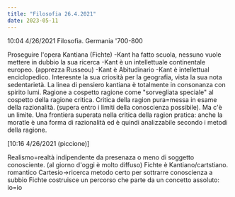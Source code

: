 ```yaml
---
title: "Filosofia 26.4.2021"
date: 2023-05-11
---
```

10:04 4/26/2021
Filosofia. Germania '700-800

Proseguire l'opera Kantiana (Fichte)
-Kant ha fatto scuola, nessuno vuole mettere in dubbio la sua ricerca
-Kant è un intellettuale continentale europeo. (apprezza Russeou)
-Kant è Abitudinario
-Kant è intellettual enciclopedico. Interesnte la sua criosità per la geografia, vista la sua nota sedentarietà.
La linea di pensiero kantiana è totalmente in consonanza con spirito lumi. Ragione a cospetto ragione 
come "sorvegliata speciale" al cospetto della ragione critica. 
Critica della ragion pura=messa in esame della razionalità. (supera entro i limiti della conoscienza possibile).
Ma c'è un  limite. Una frontiera superata nella critica della ragion pratica: anche la moratle è una forma di razionalità ed 
è quindi analizzabile secondo i metodi della ragione.

[10:16 4/26/2021 (piccione)]

Realismo=realtà indipendente da presenaza o meno di soggetto conosciente.
	(al giorno d'oggi è molto diffuso)
Fichte è Kantiano/cartstiano. romantico
Cartesio->ricerca metodo certo per sottrarre conoscienza a subbio
Fichte costruisce un percorso che parte da un concetto assoluto: io=io
